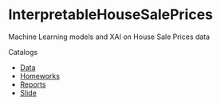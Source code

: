 # InterpretableHouseSalePrices
Machine Learning models and XAI on House Sale Prices data

Catalogs

- [Data](https://github.com/kozaka93/InterpretableHouseSalePrices/Data)
- [Homeworks](https://github.com/kozaka93/InterpretableHouseSalePrices/Homeworks)
- [Reports](https://github.com/kozaka93/InterpretableHouseSalePrices/Reports)
- [Slide](https://github.com/kozaka93/InterpretableHouseSalePrices/Slide)